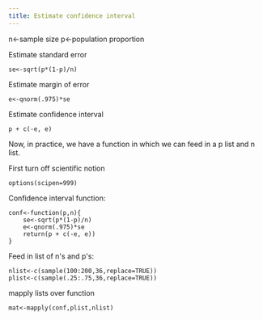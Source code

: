 ```yaml
---
title: Estimate confidence interval
---
```


n<-sample size
p<-population proportion

Estimate standard error

	se<-sqrt(p*(1-p)/n)

Estimate margin of error

	e<-qnorm(.975)*se

Estimate confidence interval

	p + c(-e, e)


Now, in practice, we have a function in which we can feed in a p list and n list.

First turn off scientific notion

	options(scipen=999)

Confidence interval function:

	conf<-function(p,n){
		se<-sqrt(p*(1-p)/n)
		e<-qnorm(.975)*se
		return(p + c(-e, e))
	}

Feed in list of n's and p's:

	nlist<-c(sample(100:200,36,replace=TRUE))
	plist<-c(sample(.25:.75,36,replace=TRUE))

mapply lists over function

	mat<-mapply(conf,plist,nlist)
